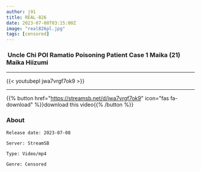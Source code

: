 ```yaml
---
author: j91
title: REAL-826
date: 2023-07-08T03:15:00Z
image: "real826pl.jpg"
tags: [censored]
---
```


###  Uncle Chi POI Ramatio Poisoning Patient Case 1 Maika (21) Maika Hiizumi
___

{{< youtubepl jwa7vrgf7ok9 >}}
___

{{% button href="https://streamsb.net/d/jwa7vrgf7ok9" icon="fas fa-download" %}}download this video{{% /button %}}
### About

`Release date: 2023-07-08`

`Server: StreamSB`

`Type: Video/mp4`

`Genre:	Censored`
